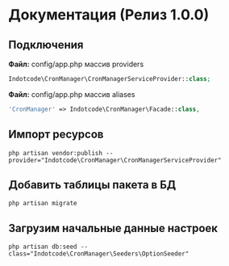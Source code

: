 # Документация (Релиз 1.0.0)

## Подключения

**Файл:** config/app.php массив providers 
```php
Indotcode\CronManager\CronManagerServiceProvider::class;
```

**Файл:** config/app.php массив aliases
```php
'CronManager' => Indotcode\CronManager\Facade::class,
```

## Импорт ресурсов
```text
php artisan vendor:publish --provider="Indotcode\CronManager\CronManagerServiceProvider"
```
## Добавить таблицы пакета в БД
```text
php artisan migrate
```
## Загрузим начальные данные настроек
```text
php artisan db:seed --class="Indotcode\CronManager\Seeders\OptionSeeder"
```
